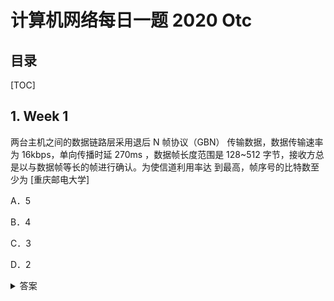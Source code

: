 计算机网络每日一题 2020 Otc
===

目录
---

[TOC]

## 1. Week 1

两台主机之间的数据链路层采用退后 N 帧协议（GBN） 传输数据，数据传输速率为 16kbps，单向传播时延 270ms ，数据帧长度范围是 128~512 字节，接收方总是以与数据帧等长的帧进行确认。为使信道利用率达 到最高，帧序号的比特数至少为           [重庆邮电大学]

A．5

B．4

C．3

D．2

<details>
<summary>答案</summary>
答案：B<br>
解析：本题主要求解的是从发送一个帧到接收到对这个帧的确认为止 的时间内最多可以发送多少数据帧。要尽可能多发帧， 应以短的数据帧计算， 因 此首先计算出发送一帧的时间：128*8/ （16*10 3）=64（ms）；发送一帧到收到 确认为止的总时间：64+270*2+64=668ms ；这段时间总共可以发送 668/64=10.4 （帧），发送这么多帧至少需要用 4 位比特进行编号。
</details>
